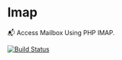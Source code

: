 Imap
====
:mailbox_with_mail: Access Mailbox Using PHP IMAP.

[![Build Status](https://travis-ci.org/Clivern/Imap.svg?branch=master)](https://travis-ci.org/Clivern/Imap)